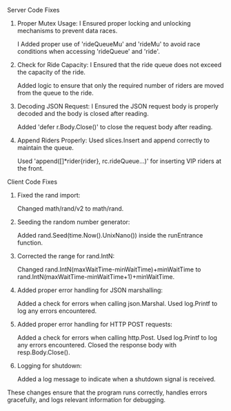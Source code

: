 Server Code Fixes

  1. Proper Mutex Usage: I Ensured proper locking and unlocking mechanisms to prevent data races.

     I Added proper use of 'rideQueueMu' and 'rideMu' to avoid race conditions when accessing 'rideQueue' and 'ride'.

 2. Check for Ride Capacity: I Ensured that the ride queue does not exceed the capacity of the ride.

     Added logic to ensure that only the required number of riders are moved from the queue to the ride.
    
 3. Decoding JSON Request: I Ensured the JSON request body is properly decoded and the body is closed after reading.

       Added 'defer r.Body.Close()' to close the request body after reading.


 4. Append Riders Properly: Used slices.Insert and append correctly to maintain the queue.

     Used 'append([]*rider{rider}, rc.rideQueue...)' for inserting VIP riders at the front.





Client Code Fixes

1. Fixed the rand import:

      Changed math/rand/v2 to math/rand.


2. Seeding the random number generator:

      Added rand.Seed(time.Now().UnixNano()) inside the runEntrance function.

3. Corrected the range for rand.IntN:

     Changed rand.IntN(maxWaitTime-minWaitTime)+minWaitTime to rand.IntN(maxWaitTime-minWaitTime+1)+minWaitTime.

4. Added proper error handling for JSON marshalling:

      Added a check for errors when calling json.Marshal.
      Used log.Printf to log any errors encountered.

5. Added proper error handling for HTTP POST requests:

      Added a check for errors when calling http.Post.
      Used log.Printf to log any errors encountered.
      Closed the response body with resp.Body.Close().

6. Logging for shutdown:

      Added a log message to indicate when a shutdown signal is received.

These changes ensure that the program runs correctly, handles errors gracefully, and logs relevant information for debugging.

